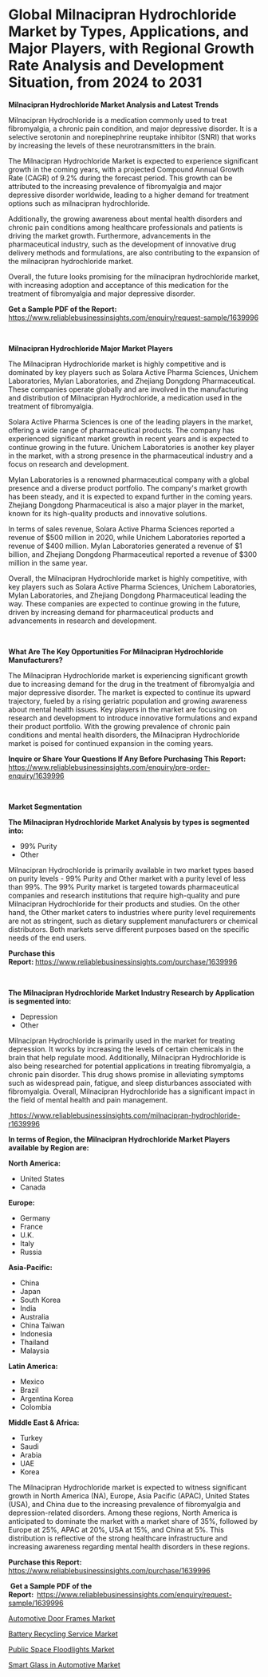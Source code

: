 <p><h1>Global Milnacipran Hydrochloride Market by Types, Applications, and Major Players, with Regional Growth Rate Analysis and Development Situation, from 2024 to 2031</h1></p><p><strong>Milnacipran Hydrochloride Market Analysis and Latest Trends</strong></p>
<p><p>Milnacipran Hydrochloride is a medication commonly used to treat fibromyalgia, a chronic pain condition, and major depressive disorder. It is a selective serotonin and norepinephrine reuptake inhibitor (SNRI) that works by increasing the levels of these neurotransmitters in the brain. </p><p>The Milnacipran Hydrochloride Market is expected to experience significant growth in the coming years, with a projected Compound Annual Growth Rate (CAGR) of 9.2% during the forecast period. This growth can be attributed to the increasing prevalence of fibromyalgia and major depressive disorder worldwide, leading to a higher demand for treatment options such as milnacipran hydrochloride.</p><p>Additionally, the growing awareness about mental health disorders and chronic pain conditions among healthcare professionals and patients is driving the market growth. Furthermore, advancements in the pharmaceutical industry, such as the development of innovative drug delivery methods and formulations, are also contributing to the expansion of the milnacipran hydrochloride market.</p><p>Overall, the future looks promising for the milnacipran hydrochloride market, with increasing adoption and acceptance of this medication for the treatment of fibromyalgia and major depressive disorder.</p></p>
<p><strong>Get a Sample PDF of the Report:&nbsp;</strong> <a href="https://www.reliablebusinessinsights.com/enquiry/request-sample/1639996">https://www.reliablebusinessinsights.com/enquiry/request-sample/1639996</a></p>
<p>&nbsp;</p>
<p><strong>Milnacipran Hydrochloride Major Market Players</strong></p>
<p><p>The Milnacipran Hydrochloride market is highly competitive and is dominated by key players such as Solara Active Pharma Sciences, Unichem Laboratories, Mylan Laboratories, and Zhejiang Dongdong Pharmaceutical. These companies operate globally and are involved in the manufacturing and distribution of Milnacipran Hydrochloride, a medication used in the treatment of fibromyalgia.</p><p>Solara Active Pharma Sciences is one of the leading players in the market, offering a wide range of pharmaceutical products. The company has experienced significant market growth in recent years and is expected to continue growing in the future. Unichem Laboratories is another key player in the market, with a strong presence in the pharmaceutical industry and a focus on research and development.</p><p>Mylan Laboratories is a renowned pharmaceutical company with a global presence and a diverse product portfolio. The company's market growth has been steady, and it is expected to expand further in the coming years. Zhejiang Dongdong Pharmaceutical is also a major player in the market, known for its high-quality products and innovative solutions.</p><p>In terms of sales revenue, Solara Active Pharma Sciences reported a revenue of $500 million in 2020, while Unichem Laboratories reported a revenue of $400 million. Mylan Laboratories generated a revenue of $1 billion, and Zhejiang Dongdong Pharmaceutical reported a revenue of $300 million in the same year.</p><p>Overall, the Milnacipran Hydrochloride market is highly competitive, with key players such as Solara Active Pharma Sciences, Unichem Laboratories, Mylan Laboratories, and Zhejiang Dongdong Pharmaceutical leading the way. These companies are expected to continue growing in the future, driven by increasing demand for pharmaceutical products and advancements in research and development.</p></p>
<p>&nbsp;</p>
<p><strong>What Are The Key Opportunities For Milnacipran Hydrochloride Manufacturers?</strong></p>
<p><p>The Milnacipran Hydrochloride market is experiencing significant growth due to increasing demand for the drug in the treatment of fibromyalgia and major depressive disorder. The market is expected to continue its upward trajectory, fueled by a rising geriatric population and growing awareness about mental health issues. Key players in the market are focusing on research and development to introduce innovative formulations and expand their product portfolio. With the growing prevalence of chronic pain conditions and mental health disorders, the Milnacipran Hydrochloride market is poised for continued expansion in the coming years.</p></p>
<p><strong>Inquire or Share Your Questions If Any Before Purchasing This Report:</strong> <a href="https://www.reliablebusinessinsights.com/enquiry/pre-order-enquiry/1639996">https://www.reliablebusinessinsights.com/enquiry/pre-order-enquiry/1639996</a></p>
<p>&nbsp;</p>
<p><strong>Market Segmentation</strong></p>
<p><strong>The Milnacipran Hydrochloride Market Analysis by types is segmented into:</strong></p>
<p><ul><li>99% Purity</li><li>Other</li></ul></p>
<p><p>Milnacipran Hydrochloride is primarily available in two market types based on purity levels - 99% Purity and Other market with a purity level of less than 99%. The 99% Purity market is targeted towards pharmaceutical companies and research institutions that require high-quality and pure Milnacipran Hydrochloride for their products and studies. On the other hand, the Other market caters to industries where purity level requirements are not as stringent, such as dietary supplement manufacturers or chemical distributors. Both markets serve different purposes based on the specific needs of the end users.</p></p>
<p><strong>Purchase this Report:&nbsp;</strong><a href="https://www.reliablebusinessinsights.com/purchase/1639996">https://www.reliablebusinessinsights.com/purchase/1639996</a></p>
<p>&nbsp;</p>
<p><strong>The Milnacipran Hydrochloride Market Industry Research by Application is segmented into:</strong></p>
<p><ul><li>Depression</li><li>Other</li></ul></p>
<p><p>Milnacipran Hydrochloride is primarily used in the market for treating depression. It works by increasing the levels of certain chemicals in the brain that help regulate mood. Additionally, Milnacipran Hydrochloride is also being researched for potential applications in treating fibromyalgia, a chronic pain disorder. This drug shows promise in alleviating symptoms such as widespread pain, fatigue, and sleep disturbances associated with fibromyalgia. Overall, Milnacipran Hydrochloride has a significant impact in the field of mental health and pain management.</p></p>
<p><a href="https://www.reliablebusinessinsights.com/milnacipran-hydrochloride-r1639996">&nbsp;https://www.reliablebusinessinsights.com/milnacipran-hydrochloride-r1639996</a></p>
<p><strong>In terms of Region, the Milnacipran Hydrochloride Market Players available by Region are:</strong></p>
<p>
    <p> <strong> North America: </strong>
        <ul>
            <li>United States</li>
            <li>Canada</li>
        </ul>
        </p> 
    <p> <strong> Europe: </strong>
        <ul>
            <li>Germany</li>
            <li>France</li>
            <li>U.K.</li>
            <li>Italy</li>
            <li>Russia</li>
        </ul>
        </p> 
    <p> <strong> Asia-Pacific: </strong>
        <ul>
            <li>China</li>
            <li>Japan</li>
            <li>South Korea</li>
            <li>India</li>
            <li>Australia</li>
            <li>China Taiwan</li>
            <li>Indonesia</li>
            <li>Thailand</li>
            <li>Malaysia</li>
        </ul>
        </p> 
    <p> <strong> Latin America: </strong>
        <ul>
            <li>Mexico</li>
            <li>Brazil</li>
            <li>Argentina Korea</li>
            <li>Colombia</li>
        </ul>
        </p> 
    <p> <strong> Middle East & Africa: </strong>
        <ul>
            <li>Turkey</li>
            <li>Saudi</li>
            <li>Arabia</li>
            <li>UAE</li>
            <li>Korea</li>
        </ul>
    </p>
    </p>
<p><p>The Milnacipran Hydrochloride market is expected to witness significant growth in North America (NA), Europe, Asia Pacific (APAC), United States (USA), and China due to the increasing prevalence of fibromyalgia and depression-related disorders. Among these regions, North America is anticipated to dominate the market with a market share of 35%, followed by Europe at 25%, APAC at 20%, USA at 15%, and China at 5%. This distribution is reflective of the strong healthcare infrastructure and increasing awareness regarding mental health disorders in these regions.</p></p>
<p><strong>Purchase this Report: </strong><a href="https://www.reliablebusinessinsights.com/purchase/1639996">https://www.reliablebusinessinsights.com/purchase/1639996</a></p>
<p>&nbsp;<strong>Get a Sample PDF of the Report:&nbsp;&nbsp;</strong><a href="https://www.reliablebusinessinsights.com/enquiry/request-sample/1639996">https://www.reliablebusinessinsights.com/enquiry/request-sample/1639996</a></p>
<p><strong></strong></p>
<p><p><a href="https://medium.com/@kaitlynkristyfj13/global-automotive-door-frames-market-by-product-type-by-application-by-region-and-companies-a0113ee608b8">Automotive Door Frames Market</a></p><p><a href="https://github.com/michealerrygz/Market-Research-Report-List-1/blob/main/battery-recycling-service-market.md">Battery Recycling Service Market</a></p><p><a href="https://github.com/abigailsutherland7889/Market-Research-Report-List-1/blob/main/public-space-floodlights-market.md">Public Space Floodlights Market</a></p><p><a href="https://medium.com/@chellamarie1961/smart-glass-in-automotive-market-a-global-and-regional-analysis-focus-on-region-country-level-3f3ff0c95256">Smart Glass in Automotive Market</a></p></p>